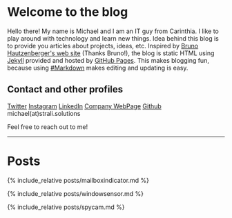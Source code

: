 # Welcome to the blog

Hello there!
My name is Michael and I am an IT guy from Carinthia. I like to play around with technology and learn new things.
Idea behind this blog is to provide you articles about projects, ideas, etc. Inspired by [Bruno Hautzenberger's web site](https://hautzenberger.at/) (Thanks Bruno!), the blog is static HTML using [Jekyll](https://jekyllrb.com/) provided and hosted by [GitHub Pages](https://pages.github.com/). This makes blogging fun, because using [#Markdown](https://github.com/adam-p/markdown-here/wiki/Markdown-Cheatsheet) makes editing and updating is easy. 

## Contact and other profiles
[Twitter](https://twitter.com/achildrenmile)
[Instagram](https://instagram.com/stralicreate)
[LinkedIn](https://www.linkedin.com/in/achildrenmile/)
[Company WebPage](https://strali.solutions)
[Github](https://github.com/achildrenmile)
michael(at)strali.solutions

Feel free to reach out to me!

---
# Posts

{% include_relative posts/mailboxindicator.md %}

{% include_relative posts/windowsensor.md %}

{% include_relative posts/spycam.md %}


